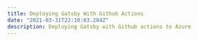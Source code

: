 ```yaml
---
title: Deploying Gatsby With Github Actions
date: "2021-03-31T22:10:03.284Z"
description: Deploying Gatsby with Github actions to Azure
---
```


